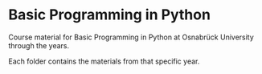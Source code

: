 # Basic Programming in Python
Course material for Basic Programming in Python at Osnabrück University through the years.

Each folder contains the materials from that specific year.
